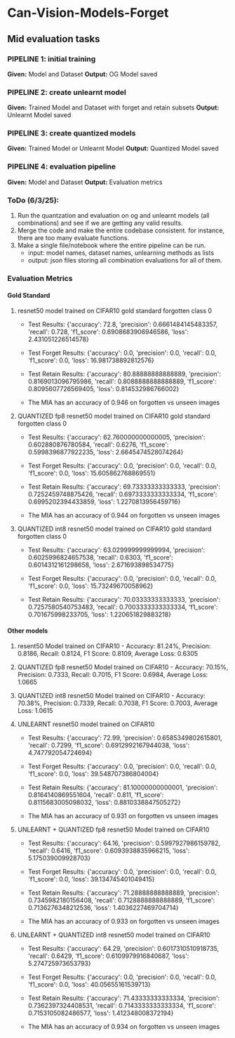 # Can-Vision-Models-Forget

## Mid evaluation tasks

### PIPELINE 1: initial training
**Given:** Model and Dataset
**Output:** OG Model saved

### PIPELINE 2: create unlearnt model
**Given:** Trained Model and Dataset with forget and retain subsets
**Output:** Unlearnt Model saved

### PIPELINE 3: create quantized models
**Given:** Trained Model or Unlearnt Model
**Output:** Quantized Model saved

### PIPELINE 4: evaluation pipeline
**Given:** Model and Dataset
**Output:** Evaluation metrics

### ToDo (6/3/25):

1. Run the quantzation and evaluation on og and unlearnt models (all combinations) and see if we are getting any valid results.
2. Merge the code and make the entire codebase consistent. for instance, there are too many evaluate functions.
3. Make a single file/notebook where the entire pipeline can be run.
    - input: model names, dataset names, unlearning methods as lists
    - output: json files storing all combination evaluations for all of them.

### Evaluation Metrics

#### Gold Standard

1. resnet50 model trained on CIFAR10 gold standard forgotten class 0

    - Test Results: {'accuracy': 72.8, 'precision': 0.6661484145483357, 'recall': 0.728, 'f1_score': 0.6908683906946586, 'loss': 2.431051226514578}

    - Test Forget Results: {'accuracy': 0.0, 'precision': 0.0, 'recall': 0.0, 'f1_score': 0.0, 'loss': 16.981738892812576}

    - Test Retain Results: {'accuracy': 80.88888888888889, 'precision': 0.8169013096795986, 'recall': 0.8088888888888889, 'f1_score': 0.8095607726569405, 'loss': 0.814532986766002}

    - The MIA has an accuracy of 0.946 on forgotten vs unseen images

2. QUANTIZED fp8 resnet50 model trained on CIFAR10 gold standard forgotten class 0

    - Test Results: {'accuracy': 62.760000000000005, 'precision': 0.602880876780584, 'recall': 0.6276, 'f1_score': 0.5998396877922235, 'loss': 2.6645474528074264}

    - Test Forget Results: {'accuracy': 0.0, 'precision': 0.0, 'recall': 0.0, 'f1_score': 0.0, 'loss': 15.605862768869551}

    - Test Retain Results: {'accuracy': 69.73333333333333, 'precision': 0.7252459748875426, 'recall': 0.6973333333333334, 'f1_score': 0.6995202394433859, 'loss': 1.2270813956459716}

    - The MIA has an accuracy of 0.944 on forgotten vs unseen images

3. QUANTIZED int8 resnet50 model trained on CIFAR10 gold standard forgotten class 0

    - Test Results: {'accuracy': 63.029999999999994, 'precision': 0.6025996824657538, 'recall': 0.6303, 'f1_score': 0.6014312161298658, 'loss': 2.671693898534775}

    - Test Forget Results: {'accuracy': 0.0, 'precision': 0.0, 'recall': 0.0, 'f1_score': 0.0, 'loss': 15.73249670058962}

    - Test Retain Results: {'accuracy': 70.03333333333333, 'precision': 0.7257580540753483, 'recall': 0.7003333333333334, 'f1_score': 0.701675998233705, 'loss': 1.220651829883218}

#### Other models

1. resent50 Model trained on CIFAR10 - Accuracy: 81.24%, Precision: 0.8186, Recall: 0.8124, F1 Score: 0.8109, Average Loss: 0.6305

2. QUANTIZED fp8 resnet50 Model trained on CIFAR10 - Accuracy: 70.15%, Precision: 0.7333, Recall: 0.7015, F1 Score: 0.6984, Average Loss: 1.0665

3. QUANTIZED int8 resnet50 Model trained on CIFAR10 - Accuracy: 70.38%, Precision: 0.7339, Recall: 0.7038, F1 Score: 0.7003, Average Loss: 1.0615

4. UNLEARNT resnet50 model trained on CIFAR10 
    - Test Results: {'accuracy': 72.99, 'precision': 0.6585349802615801, 'recall': 0.7299, 'f1_score': 0.6912992167944038, 'loss': 4.747792054724694}

    - Test Forget Results: {'accuracy': 0.0, 'precision': 0.0, 'recall': 0.0, 'f1_score': 0.0, 'loss': 39.548707386804004}

    - Test Retain Results: {'accuracy': 81.10000000000001, 'precision': 0.8164140869551604, 'recall': 0.811, 'f1_score': 0.8115683005098032, 'loss': 0.8810338847505272}

    - The MIA has an accuracy of 0.931 on forgotten vs unseen images

5. UNLEARNT + QUANTIZED fp8 resnet50 Model trained on CIFAR10

    - Test Results: {'accuracy': 64.16, 'precision': 0.5997927986159782, 'recall': 0.6416, 'f1_score': 0.6093938835966215, 'loss': 5.175039009928703}

    - Test Forget Results: {'accuracy': 0.0, 'precision': 0.0, 'recall': 0.0, 'f1_score': 0.0, 'loss': 39.134745401049415}

    - Test Retain Results: {'accuracy': 71.28888888888889, 'precision': 0.7345982180156408, 'recall': 0.7128888888888889, 'f1_score': 0.7136276348212536, 'loss': 1.4036227469704714}

    - The MIA has an accuracy of 0.933 on forgotten vs unseen images

6. UNLEARNT + QUANTIZED int8 resnet50 model trained on CIFAR10 

    - Test Results: {'accuracy': 64.29, 'precision': 0.6017310510918735, 'recall': 0.6429, 'f1_score': 0.6109979916840687, 'loss': 5.274725973653793}

    - Test Forget Results: {'accuracy': 0.0, 'precision': 0.0, 'recall': 0.0, 'f1_score': 0.0, 'loss': 40.05655161539713}

    - Test Retain Results: {'accuracy': 71.43333333333334, 'precision': 0.7362397324408531, 'recall': 0.7143333333333334, 'f1_score': 0.7153105082486577, 'loss': 1.412348008372194}

    - The MIA has an accuracy of 0.934 on forgotten vs unseen images
